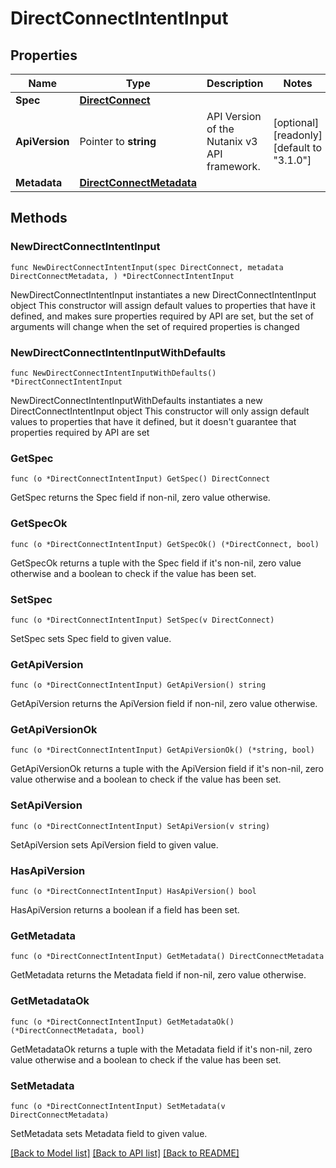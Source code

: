 # DirectConnectIntentInput

## Properties

Name | Type | Description | Notes
------------ | ------------- | ------------- | -------------
**Spec** | [**DirectConnect**](DirectConnect.md) |  | 
**ApiVersion** | Pointer to **string** | API Version of the Nutanix v3 API framework. | [optional] [readonly] [default to "3.1.0"]
**Metadata** | [**DirectConnectMetadata**](DirectConnectMetadata.md) |  | 

## Methods

### NewDirectConnectIntentInput

`func NewDirectConnectIntentInput(spec DirectConnect, metadata DirectConnectMetadata, ) *DirectConnectIntentInput`

NewDirectConnectIntentInput instantiates a new DirectConnectIntentInput object
This constructor will assign default values to properties that have it defined,
and makes sure properties required by API are set, but the set of arguments
will change when the set of required properties is changed

### NewDirectConnectIntentInputWithDefaults

`func NewDirectConnectIntentInputWithDefaults() *DirectConnectIntentInput`

NewDirectConnectIntentInputWithDefaults instantiates a new DirectConnectIntentInput object
This constructor will only assign default values to properties that have it defined,
but it doesn't guarantee that properties required by API are set

### GetSpec

`func (o *DirectConnectIntentInput) GetSpec() DirectConnect`

GetSpec returns the Spec field if non-nil, zero value otherwise.

### GetSpecOk

`func (o *DirectConnectIntentInput) GetSpecOk() (*DirectConnect, bool)`

GetSpecOk returns a tuple with the Spec field if it's non-nil, zero value otherwise
and a boolean to check if the value has been set.

### SetSpec

`func (o *DirectConnectIntentInput) SetSpec(v DirectConnect)`

SetSpec sets Spec field to given value.


### GetApiVersion

`func (o *DirectConnectIntentInput) GetApiVersion() string`

GetApiVersion returns the ApiVersion field if non-nil, zero value otherwise.

### GetApiVersionOk

`func (o *DirectConnectIntentInput) GetApiVersionOk() (*string, bool)`

GetApiVersionOk returns a tuple with the ApiVersion field if it's non-nil, zero value otherwise
and a boolean to check if the value has been set.

### SetApiVersion

`func (o *DirectConnectIntentInput) SetApiVersion(v string)`

SetApiVersion sets ApiVersion field to given value.

### HasApiVersion

`func (o *DirectConnectIntentInput) HasApiVersion() bool`

HasApiVersion returns a boolean if a field has been set.

### GetMetadata

`func (o *DirectConnectIntentInput) GetMetadata() DirectConnectMetadata`

GetMetadata returns the Metadata field if non-nil, zero value otherwise.

### GetMetadataOk

`func (o *DirectConnectIntentInput) GetMetadataOk() (*DirectConnectMetadata, bool)`

GetMetadataOk returns a tuple with the Metadata field if it's non-nil, zero value otherwise
and a boolean to check if the value has been set.

### SetMetadata

`func (o *DirectConnectIntentInput) SetMetadata(v DirectConnectMetadata)`

SetMetadata sets Metadata field to given value.



[[Back to Model list]](../README.md#documentation-for-models) [[Back to API list]](../README.md#documentation-for-api-endpoints) [[Back to README]](../README.md)


